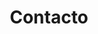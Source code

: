 ---
title: "Contacto"
description : ""

office:
  title : "Información de contacto:"
  mobile : "7227842300 / 7225067341"
  email : 
    - "mariana.gabarro@acryli-k.com"
    - "paola.becerril@acryli-k.com"
  location : "Metepec Estado de México"
  content : ""

# opennig hour
opennig_hour:
  title : "Horario de atención"
  day_time:
    - "Martes: 9:00 – 19:00"
    - "Miércoles: 9:00 – 19:00"
    - "Jueves: 9:00 – 19:00"
    - "Viernes: 9:00 – 19:00"
    - "Sábado: 9:00 – 19:00"
    - "Domingo: 9:00 – 19:00"
    
draft: false
---